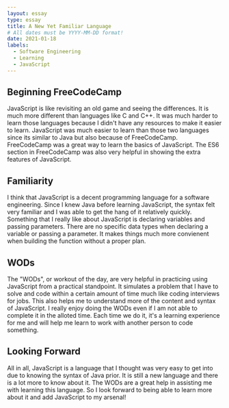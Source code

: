 ```yaml
---
layout: essay
type: essay
title: A New Yet Familiar Language
# All dates must be YYYY-MM-DD format!
date: 2021-01-18
labels:
  - Software Engineering
  - Learning
  - JavaScript
---
```

## Beginning FreeCodeCamp
JavaScript is like revisiting an old game and seeing the differences. It is much more different than languages like C and C++. It was much harder to learn those languages because I didn't have any resources to make it easier to learn. JavaScript was much easier to learn than those two languages since its similar to Java but also because of FreeCodeCamp. FreeCodeCamp was a great way to learn the basics of JavaScript. The ES6 section in FreeCodeCamp was also very helpful in showing the extra features of JavaScript. 

## Familiarity
I think that JavaScript is a decent programming language for a software engineering. Since I knew Java before learning JavaScript, the syntax felt very familiar and I was able to get the hang of it relatively quickly. Something that I really like about JavaScript is declaring variables and passing parameters. There are no specific data types when declaring a variable or passing a parameter. It makes things much more convienent when building the function without a proper plan. 

## WODs
The "WODs", or workout of the day, are very helpful in practicing using JavaScript from a practical standpoint. It simulates a problem that I have to solve and code within a certain amount of time much like coding interviews for jobs. This also helps me to understand more of the content and syntax of JavaScript. I really enjoy doing the WODs even if I am not able to complete it in the alloted time. Each time we do it, it's a learning experience for me and will help me learn to work with another person to code something.

## Looking Forward
All in all, JavaScript is a language that I thought was very easy to get into due to knowing the syntax of Java prior. It is still a new language and there is a lot more to know about it. The WODs are a great help in assisting me with learning this language. So I look forward to being able to learn more about it and add JavaScript to my arsenal!
